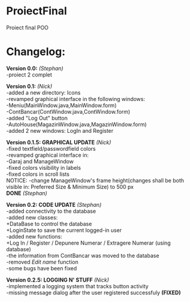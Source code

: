 # ProiectFinal
Proiect final POO

# Changelog:

**Version 0.0:** *(Stephan)* <br />
  -proiect 2 complet  <br />
  
**Version 0.1:** *(Nick)* <br />
-added a new directory: Icons <br />
-revamped graphical interface in the following windows: <br />
	-Meniu(MainWindow.java,MainWindow.form) <br />
	-ContBancar(ContWindow.java,ContWindow.form) <br />
      		-added "Log Out" button <br />
	-AutoHouse(MagazinWindow.java,MagazinWindow.form) <br />
-added 2 new windows: LogIn and Register <br />

**Version 0.1.5: GRAPHICAL UPDATE** *(Nick)* <br />
-fixed textfield/passwordfield colors <br />
-revamped graphical interface in: <br />
	-Garaj and ManageWindow <br />
-fixed colors visibility in labels <br />
-fixed colors in scroll lists <br />
NOTICE: -change ManageWindow's frame height(changes shall be both visible in: Preferred Size & Minimum Size) to 500 px <br />
**DONE** *(Stephan)* <br/>

**Version 0.2: CODE UPDATE** *(Stephan)* <br/>
-added connectivity to the database<br/>
-added new classes: <br/>
+DataBase to control the database <br/>
+LoginState to save the current logged-in user <br/>
-added new functions: <br/>
+Log In / Register / Depunere Numerar / Extragere Numerar (using database) <br/>
-the information from ContBancar was moved to the database <br/>
-removed *Edit name* function <br/>
-some bugs have been fixed </br>

**Version 0.2.5: LOGGING N' STUFF** *(Nick)* <br />
-implemented a logging system that tracks button activity <br />
-missing message dialog after the user registered successfuly **(FIXED)** <br />

